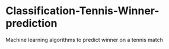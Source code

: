 # Classification-Tennis-Winner-prediction
Machine learning algorithms to predict winner on a tennis match
